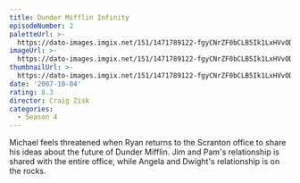 ```yaml
---
title: Dunder Mifflin Infinity
episodeNumber: 2
paletteUrl: >-
  https://dato-images.imgix.net/151/1471789122-fgyCNrZF0bCLB5Ik1LxHVvODqS3.jpg?auto=enhance&ch=DPR%2CWidth&palette=json
imageUrl: >-
  https://dato-images.imgix.net/151/1471789122-fgyCNrZF0bCLB5Ik1LxHVvODqS3.jpg?auto=compress%2Cformat&ch=DPR%2CWidth&w=500
thumbnailUrl: >-
  https://dato-images.imgix.net/151/1471789122-fgyCNrZF0bCLB5Ik1LxHVvODqS3.jpg?auto=enhance&ch=DPR%2CWidth&fit=crop&fm=jpg&h=280&w=500
date: '2007-10-04'
rating: 8.3
director: Craig Zisk
categories:
  - Season 4
---
```


Michael feels threatened when Ryan returns to the Scranton office to share his ideas about the future of Dunder Mifflin. Jim and Pam's relationship is shared with the entire office, while Angela and Dwight's relationship is on the rocks.